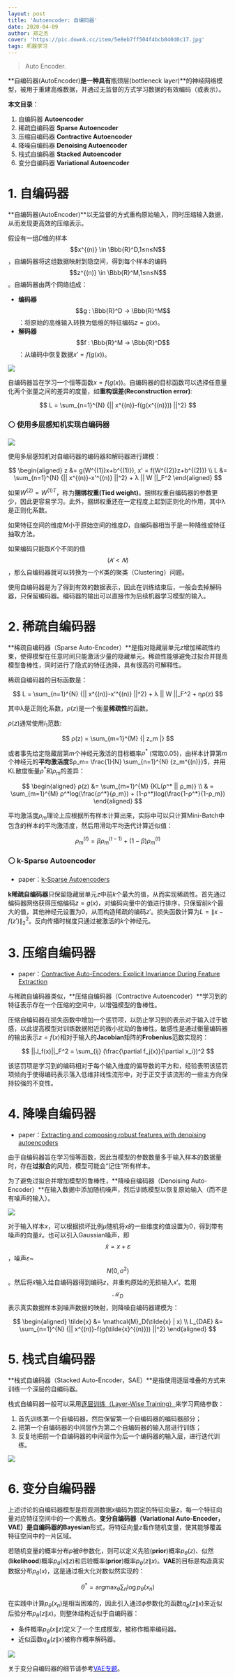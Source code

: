 ```yaml
---
layout: post
title: 'Autoencoder: 自编码器'
date: 2020-04-09
author: 郑之杰
cover: 'https://pic.downk.cc/item/5e8eb7ff504f4bcb040d0c17.jpg'
tags: 机器学习
---
```


> Auto Encoder.

**自编码器(AutoEncoder)**是一种具有**瓶颈层(bottleneck layer)**的神经网络模型，被用于重建高维数据，并通过无监督的方式学习数据的有效编码（或表示）。

**本文目录**：
1. 自编码器 **Autoencoder**
2. 稀疏自编码器 **Sparse Autoencoder**
3. 压缩自编码器 **Contractive Autoencoder**
4. 降噪自编码器 **Denoising Autoencoder**
5. 栈式自编码器 **Stacked Autoencoder**
6. 变分自编码器 **Variational Autoencoder**

# 1. 自编码器
**自编码器(AutoEncoder)**以无监督的方式重构原始输入，同时压缩输入数据，从而发现更高效的压缩表示。

假设有一组$D$维的样本$$x^{(n)} \in \Bbb{R}^D,1≤n≤N$$，自编码器将这组数据映射到隐空间，得到每个样本的编码$$z^{(n)} \in \Bbb{R}^M,1≤n≤N$$。自编码器由两个网络组成：
- **编码器** $$g : \Bbb{R}^D → \Bbb{R}^M$$：将原始的高维输入转换为低维的特征编码$z=g(x)$。
- **解码器** $$f : \Bbb{R}^M → \Bbb{R}^D$$：从编码中恢复数据$x'=f(g(x))$。

![](https://pic.imgdb.cn/item/62a41c0c094754312953248f.jpg)

自编码器旨在学习一个恒等函数$x=f(g(x))$。自编码器的目标函数可以选择任意量化两个张量之间的差异的度量，如**重构误差(Reconstruction error)**:

$$ L = \sum_{n=1}^{N} {|| x^{(n)}-f(g(x^{(n)})) ||^2} $$

### ⚪ 使用多层感知机实现自编码器

![](https://pic.downk.cc/item/5e8e9ba9504f4bcb04f2e20e.jpg)

使用多层感知机对自编码器的编码器和解码器进行建模：

$$ \begin{aligned} z &= g(W^{(1)}x+b^{(1)}), x' = f(W^{(2)}z+b^{(2)}) \\ L &= \sum_{n=1}^{N} {|| x^{(n)}-x'^{(n)} ||^2} + λ || W ||_F^2 \end{aligned} $$


如果$W^{(2)} = {W^{(1)}}^T$，称为**捆绑权重(Tied weight)**。捆绑权重自编码器的参数更少，因此更容易学习。此外，捆绑权重还在一定程度上起到正则化的作用，其中λ是正则化系数。

如果特征空间的维度$M$小于原始空间的维度$D$，自编码器相当于是一种降维或特征抽取方法。

如果编码只能取$K$个不同的值$$(𝐾<𝑁)$$，那么自编码器就可以转换为一个$K$类的聚类（Clustering）问题。

使用自编码器是为了得到有效的数据表示，因此在训练结束后，一般会去掉解码器，只保留编码器。编码器的输出可以直接作为后续机器学习模型的输入。

# 2. 稀疏自编码器
**稀疏自编码器（Sparse Auto-Encoder）**是指对隐藏层单元$z$增加稀疏性约束，使得模型在任意时间只能激活少量的隐藏单元。稀疏性能够避免过拟合并提高模型鲁棒性，同时进行了隐式的特征选择，具有很高的可解释性。

稀疏自编码器的目标函数是：

$$ L = \sum_{n=1}^{N} {|| x^{(n)}-x'^{(n)} ||^2} + λ || W ||_F^2 + ηρ(z) $$

其中λ是正则化系数，$ρ(z)$是一个衡量**稀疏性**的函数。

$ρ(z)$通常使用$l_1$范数:

$$ ρ(z) = \sum_{m=1}^{M} {| z_m |} $$

或者事先给定隐藏层第$m$个神经元激活的目标概率$ρ^*$ (常取$0.05$)，由样本计算第$m$个神经元的**平均激活度**$ρ_m= \frac{1}{N} \sum_{n=1}^{N} {z_m^{(n)}}$，并用KL散度衡量$ρ^*$和$ρ_m$的差异：

$$ \begin{aligned} ρ(z) &= \sum_{m=1}^{M} {KL(ρ^* || ρ_m)} \\ & = \sum_{m=1}^{M}  ρ^*log(\frac{ρ^*}{ρ_m}) + (1-ρ^*)log(\frac{1-ρ^*}{1-ρ_m}) \end{aligned} $$

平均激活度$ρ_m$理论上应根据所有样本计算出来，实际中可以只计算Mini-Batch中包含的样本的平均激活度，然后用滑动平均迭代计算近似值：

$$ ρ_m^{(t)} = βρ_m^{(t-1)} + (1-β)ρ_m^{(t)} $$

### ⚪ k-Sparse Autoencoder

- paper：[k-Sparse Autoencoders](https://arxiv.org/abs/1312.5663)

**k稀疏自编码器**只保留隐藏层单元$z$中前$k$个最大的值，从而实现稀疏性。首先通过编码器网络获得压缩编码$z=g(x)$，对编码向量中的值进行排序，只保留前$k$个最大的值，其他神经元设置为$0$，从而构造稀疏的编码$z'$。损失函数计算为$L=\|x-f(z')\|^2_2$。反向传播时梯度只通过被激活的$k$个神经元。


# 3. 压缩自编码器
- paper：[Contractive Auto-Encoders: Explicit Invariance During Feature Extraction](http://www.icml-2011.org/papers/455_icmlpaper.pdf)

与稀疏自编码器类似，**压缩自编码器（Contractive Autoencoder）**学习到的特征表示存在一个压缩的空间中，以增强模型的鲁棒性。

压缩自编码器在损失函数中增加一个惩罚项，以防止学习到的表示对于输入过于敏感，以此提高模型对训练数据附近的微小扰动的鲁棒性。敏感性是通过衡量编码器的输出表示$z=f(x)$相对于输入的**Jacobian**矩阵的**Frobenius**范数实现的：

$$ ||J_f(x)||_F^2 = \sum_{ij} (\frac{\partial f_j(x)}{\partial x_i})^2 $$

该惩罚项是学习到的编码相对于每个输入维度的偏导数的平方和，经验表明该惩罚项倾向于使得编码表示落入低维非线性流形中，对于正交于该流形的一些主方向保持较强的不变性。

# 4. 降噪自编码器

- paper：[Extracting and composing robust features with denoising autoencoders](https://www.researchgate.net/publication/221346269_Extracting_and_composing_robust_features_with_denoising_autoencoders)

由于自编码器旨在学习恒等函数，因此当模型的参数数量多于输入样本的数据量时，存在**过拟合**的风险，模型可能会“记住”所有样本。

为了避免过拟合并增加模型的鲁棒性，**降噪自编码器（Denoising Auto-Encoder）**在输入数据中添加随机噪声，然后训练模型以恢复原始输入（而不是有噪声的输入）。

![](https://pic.imgdb.cn/item/62a4349709475431297147ee.jpg)

对于输入样本$x$，可以根据损坏比例$μ$随机将$x$的一些维度的值设置为$0$，得到带有噪声的向量$\tilde{x}$。也可以引入Gaussian噪声，即$$\tilde{x} = x + ε$$，噪声$ε$~$$N(0,σ^2)$$。然后将$\tilde{x}$输入给自编码器得到编码$z$，并重构原始的无损输入$x'$。若用$$\mathcal{M}_D$$表示真实数据样本到噪声数据的映射，则降噪自编码器建模为：

$$ \begin{aligned} \tilde{x} &= \mathcal{M}_D(\tilde{x} | x) \\ L_{DAE} &= \sum_{n=1}^{N} {|| x^{(n)}-f(g(\tilde{x}^{(n)})) ||^2} \end{aligned} $$


# 5. 栈式自编码器
**栈式自编码器（Stacked Auto-Encoder，SAE）**是指使用逐层堆叠的方式来训练一个深层的自编码器。

栈式自编码器一般可以采用[逐层训练（Layer-Wise Training）](https://www.researchgate.net/publication/200744514_Greedy_layer-wise_training_of_deep_networks)来学习网络参数：

1. 首先训练第一个自编码器，然后保留第一个自编码器的编码器部分；
2. 把第一个自编码器的中间层作为第二个自编码器的输入层进行训练；
3. 反复地把前一个自编码器的中间层作为后一个编码器的输入层，进行迭代训练。

![](https://pic.downk.cc/item/5ee0d720c2a9a83be5d3fe2f.jpg)

# 6. 变分自编码器
上述讨论的自编码器模型是将观测数据$x$编码为固定的特征向量$z$，每一个特征向量对应特征空间中的一个离散点。**变分自编码器（Variational Auto-Encoder，VAE）**是自编码器的**Bayesian**形式，将特征向量$z$看作随机变量，使其能够覆盖特征空间中的一片区域。

若随机变量的概率分布$p$被$\theta$参数化，则可以定义先验(**prior**)概率$p_{\theta}(z)$、似然(**likelihood**)概率$p_{\theta}(x\|z)$和后验概率(**prior**)概率$p_{\theta}(z\|x)$。**VAE**的目标是构造真实数据分布$p_{\theta}(x)$，这是通过极大化对数似然实现的：

$$ \theta^* = \mathop{\arg \max}_{\theta} \sum_{n} \log p_{\theta}(x_n) $$

在实践中计算$p_{\theta}(x_n)$是相当困难的，因此引入通过$\phi$参数化的函数$q_{\phi}(z\|x)$来近似后验分布$p_{\theta}(z\|x)$。则整体结构近似于自编码器：
- 条件概率$p_{\theta}(x\|z)$定义了一个生成模型，被称作概率编码器。
- 近似函数$q_{\phi}(z\|x)$被称作概率解码器。

![](https://pic.imgdb.cn/item/62ac64e909475431296e555c.jpg)

关于变分自编码器的细节请参考[<font color=blue>VAE专题</font>](https://0809zheng.github.io/2022/04/01/vae.html)。